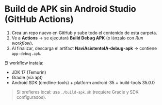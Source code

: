 
# Build de APK sin Android Studio (GitHub Actions)

1. Crea un repo nuevo en GitHub y sube todo el contenido de esta carpeta.
2. Ve a **Actions** → se ejecutará **Build Debug APK** (o lánzalo con *Run workflow*).
3. Al finalizar, descarga el artifact **NaviAsistenteIA-debug-apk** → contiene `app-debug.apk`.

El workflow instala:
- JDK 17 (Temurin)
- Gradle (vía apt)
- Android SDK (cmdline-tools) + platform android-35 + build-tools 35.0.0

> Si prefieres local: usa `./build-apk.sh` (requiere Gradle y SDK configurados).
